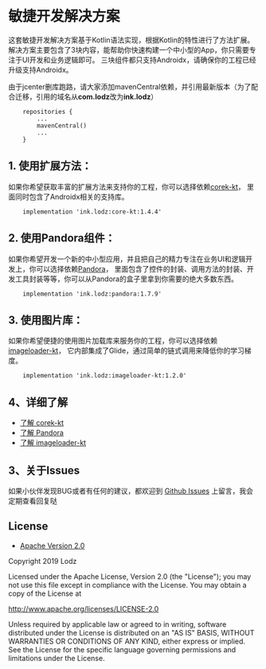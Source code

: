 # 敏捷开发解决方案
这套敏捷开发解决方案基于Kotlin语法实现，根据Kotlin的特性进行了方法扩展。
解决方案主要包含了3块内容，能帮助你快速构建一个中小型的App，你只需要专注于UI开发和业务逻辑即可。
三块组件都只支持Androidx，请确保你的工程已经升级支持Androidx。

由于jcenter删库跑路，请大家添加mavenCentral依赖，并引用最新版本（为了配合迁移，引用的域名从**com.lodz**改为**ink.lodz**）
```
    repositories {
        ...
        mavenCentral()
        ...
    }
```
## 1. 使用扩展方法：
如果你希望获取丰富的扩展方法来支持你的工程，你可以选择依赖[corek-kt](https://github.com/LZ9/AgileDevKt/blob/master/corekt/readme_core.md)，
里面同时包含了Androidx相关的支持库。
```
    implementation 'ink.lodz:core-kt:1.4.4'
```

## 2. 使用Pandora组件：
如果你希望开发一个新的中小型应用，并且把自己的精力专注在业务UI和逻辑开发上，你可以选择依赖[Pandora](https://github.com/LZ9/AgileDevKt/blob/master/pandora/document/readme_pandora.md)，
里面包含了控件的封装、调用方法的封装、开发工具封装等等，你可以从Pandora的盒子里拿到你需要的绝大多数东西。
```
    implementation 'ink.lodz:pandora:1.7.9'
```

## 3. 使用图片库：
如果你希望便捷的使用图片加载库来服务你的工程，你可以选择依赖[imageloader-kt](https://github.com/LZ9/AgileDevKt/blob/master/imageloaderkt/readme_imageloader.md)，
它内部集成了Glide，通过简单的链式调用来降低你的学习梯度。
```
    implementation 'ink.lodz:imageloader-kt:1.2.0'
```

## 4、详细了解
- [了解 corek-kt](https://github.com/LZ9/AgileDevKt/blob/master/corekt/readme_core.md)
- [了解 Pandora](https://github.com/LZ9/AgileDevKt/blob/master/pandora/document/readme_pandora.md)
- [了解 imageloader-kt](https://github.com/LZ9/AgileDevKt/blob/master/imageloaderkt/readme_imageloader.md)

## 3、关于Issues
如果小伙伴发现BUG或者有任何的建议，都欢迎到 [Github Issues](https://github.com/LZ9/AgileDevKt/issues) 上留言，我会定期查看回复哒

## License
- [Apache Version 2.0](http://www.apache.org/licenses/LICENSE-2.0.html)

Copyright 2019 Lodz

Licensed under the Apache License, Version 2.0 (the "License");
you may not use this file except in compliance with the License.
You may obtain a copy of the License at

<http://www.apache.org/licenses/LICENSE-2.0>

Unless required by applicable law or agreed to in writing, software
distributed under the License is distributed on an "AS IS" BASIS,
WITHOUT WARRANTIES OR CONDITIONS OF ANY KIND, either express or implied.
See the License for the specific language governing permissions and
limitations under the License.
